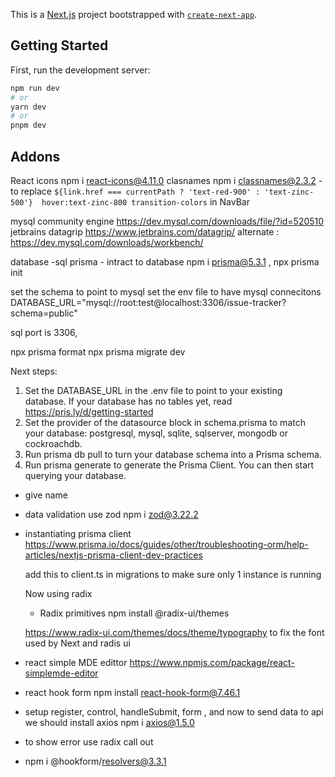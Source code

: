This is a [Next.js](https://nextjs.org/) project bootstrapped with [`create-next-app`](https://github.com/vercel/next.js/tree/canary/packages/create-next-app).

## Getting Started

First, run the development server:

```bash
npm run dev
# or
yarn dev
# or
pnpm dev
```

## Addons

React icons npm i react-icons@4.11.0
clasnames npm i classnames@2.3.2 - to replace `${link.href === currentPath ? 'text-red-900' : 'text-zinc-500'}  hover:text-zinc-800 transition-colors` in NavBar

mysql community engine https://dev.mysql.com/downloads/file/?id=520510
jetbrains datagrip https://www.jetbrains.com/datagrip/
alternate : https://dev.mysql.com/downloads/workbench/

database -sql
prisma - intract to database npm i prisma@5.3.1 , npx prisma init

set the schema to point to mysql
set the env file to have mysql connecitons DATABASE_URL="mysql://root:test@localhost:3306/issue-tracker?schema=public"

sql port is 3306,

npx prisma format
npx prisma migrate dev

Next steps:

1. Set the DATABASE_URL in the .env file to point to your existing database. If your database has no tables yet, read https://pris.ly/d/getting-started
2. Set the provider of the datasource block in schema.prisma to match your database: postgresql, mysql, sqlite, sqlserver, mongodb or cockroachdb.
3. Run prisma db pull to turn your database schema into a Prisma schema.
4. Run prisma generate to generate the Prisma Client. You can then start querying your database.

- give name

- data validation use zod
  npm i zod@3.22.2

- instantiating prisma client
  https://www.prisma.io/docs/guides/other/troubleshooting-orm/help-articles/nextjs-prisma-client-dev-practices

  add this to client.ts in migrations to make sure only 1 instance is running

  Now using radix

  - Radix primitives npm install @radix-ui/themes

  https://www.radix-ui.com/themes/docs/theme/typography
  to fix the font used by Next and radis ui

- react simple MDE edittor https://www.npmjs.com/package/react-simplemde-editor

- react hook form npm install react-hook-form@7.46.1
- setup register, control, handleSubmit, form , and now to send data to api we should install axios npm i axios@1.5.0
- to show error use radix call out
- npm i @hookform/resolvers@3.3.1
